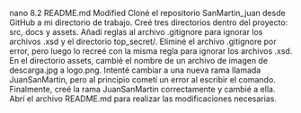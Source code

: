 nano 8.2                                                                                        README.md                                                                                         Modified
Cloné el repositorio SanMartin_juan desde GitHub a mi directorio de trabajo.
Creé tres directorios dentro del proyecto: src, docs y assets.
Añadí reglas al archivo .gitignore para ignorar los archivos .xsd y el directorio top_secret/.
Eliminé el archivo .gitignore por error, pero luego lo recreé con la misma regla para ignorar los archivos .xsd.
En el directorio assets, cambié el nombre de un archivo de imagen de descarga.jpg a logo.png.
Intenté cambiar a una nueva rama llamada JuanSanMartin, pero al principio cometí un error al escribir el comando.
Finalmente, creé la rama JuanSanMartin correctamente y cambié a ella.
Abrí el archivo README.md para realizar las modificaciones necesarias.










